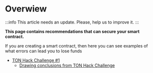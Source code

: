 # Overwiew

:::info
This article needs an update. Please, help us to improve it.
:::

**This page contains recommendations that can secure your smart contract.**

If you are creating a smart contract, then here you can see examples of what errors can lead you to lose funds

- [TON Hack Challenge #1](https://github.com/ton-blockchain/hack-challenge-1)
  - [Drawing conclusions from TON Hack Challenge](/develop/smart-contracts/security/ton-hack-challenge-1)
